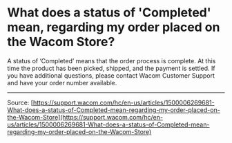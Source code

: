 # What does a status of 'Completed' mean, regarding my order placed on the Wacom Store?

A status of ‘Completed’ means that the order process is complete. At this time the product has been picked, shipped, and the payment is settled. If you have additional questions, please contact Wacom Customer Support and have your order number available.

---
Source: [https://support.wacom.com/hc/en-us/articles/1500006269681-What-does-a-status-of-Completed-mean-regarding-my-order-placed-on-the-Wacom-Store](https://support.wacom.com/hc/en-us/articles/1500006269681-What-does-a-status-of-Completed-mean-regarding-my-order-placed-on-the-Wacom-Store)

